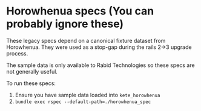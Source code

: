 # Horowhenua specs (You can probably ignore these)

These legacy specs depend on a canonical fixture dataset from Horowhenua. They
were used as a stop-gap during the rails 2->3 upgrade process.

The sample data is only available to Rabid Technologies so these specs are not generally useful.

To run these specs:

1. Ensure you have sample data loaded into `kete_horowhenua`
1. `bundle exec rspec --default-path=./horowhenua_spec`
